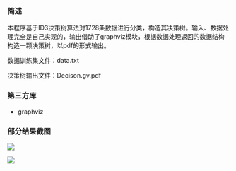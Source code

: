 ### 简述
本程序基于ID3决策树算法对1728条数据进行分类，构造其决策树。输入、数据处理完全是自己实现的，输出借助了graphviz模块，根据数据处理返回的数据结构构造一颗决策树，以pdf的形式输出。

数据训练集文件：data.txt

决策树输出文件：Decison.gv.pdf

### 第三方库
- graphviz

### 部分结果截图
![](https://i.imgur.com/xzKkH9m.png)

![](https://i.imgur.com/s0QhAOy.png)